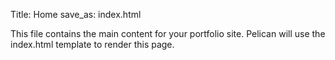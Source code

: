 Title: Home
save_as: index.html

This file contains the main content for your portfolio site. 
Pelican will use the index.html template to render this page.